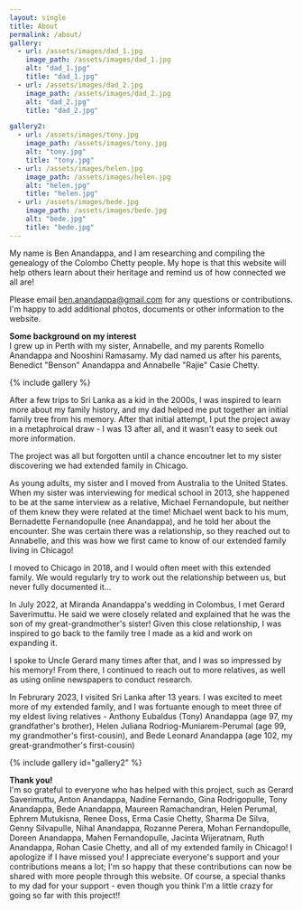 ```yaml
---
layout: single
title: About
permalink: /about/
gallery:
  - url: /assets/images/dad_1.jpg
    image_path: /assets/images/dad_1.jpg
    alt: "dad_1.jpg"
    title: "dad_1.jpg"
  - url: /assets/images/dad_2.jpg
    image_path: /assets/images/dad_2.jpg
    alt: "dad_2.jpg"
    title: "dad_2.jpg"

gallery2:
  - url: /assets/images/tony.jpg
    image_path: /assets/images/tony.jpg
    alt: "tony.jpg"
    title: "tony.jpg"
  - url: /assets/images/helen.jpg
    image_path: /assets/images/helen.jpg
    alt: "helen.jpg"
    title: "helen.jpg"
  - url: /assets/images/bede.jpg
    image_path: /assets/images/bede.jpg
    alt: "bede.jpg"
    title: "bede.jpg"
---
```


My name is Ben Anandappa, and I am researching and compiling the genealogy of the Colombo Chetty people. My hope is that this website will help others learn about their heritage and remind us of how connected we all are! 

Please email [ben.anandappa@gmail.com](ben.anandappa@gmail.com ) for any questions or contributions. I'm happy to add additional photos, documents or other information to the website. 

**Some background on my interest**  <br />
I grew up in Perth with my sister, Annabelle, and my parents Romello Anandappa and Nooshini Ramasamy. My dad named us after his parents, Benedict "Benson" Anandappa and Annabelle "Rajie" Casie Chetty. 

{% include gallery %}

After a few trips to Sri Lanka as a kid in the 2000s, I was inspired to learn more about my family history, and my dad helped me put together an initial family tree from his memory. After that initial attempt, I put the project away in a metaphroical draw - I was 13 after all, and it wasn't easy to seek out more information.

The project was all but forgotten until a chance encoutner let to my sister discovering we had extended family in Chicago. 

As young adults, my sister and I moved from Australia to the United States. When my sister was interviewing for medical school in 2013, she happened to be at the same interview as a relative, Michael Fernandopule, but neither of them knew they were related at the time! Michael went back to his mum, Bernadette Fernandopulle (nee Anandappa), and he told her about the encounter. She was certain there was a relationship, so they reached out to Annabelle, and this was how we first came to know of our extended family living in Chicago!

I moved to Chicago in 2018, and I would often meet with this extended family. We would regularly try to work out the relationship between us, but never fully documented it...

In July 2022, at Miranda Anandappa's wedding in Colombus, I met Gerard Saverimuttu. He said we were closely related and explained that he was the son of my great-grandmother's sister! Given this close relationship, I was inspired to go back to the family tree I made as a kid and work on expanding it. 

I spoke to Uncle Gerard many times after that, and I was so impressed by his memory! From there, I continued to reach out to more relatives, as well as using online newspapers to conduct research. 

In Februrary 2023, I visited Sri Lanka after 13 years. I was excited to meet more of my extended family, and I was fortuante enough to meet three of my eldest living relatives - Anthony Eubaldus (Tony) Anandappa (age 97, my grandfather's brother), Helen Juliana Rodriog-Muniarem-Perumal (age 99, my grandmother's first-cousin), and Bede Leonard Anandappa (age 102, my great-grandmother's first-cousin) 

{% include gallery id="gallery2" %}

**Thank you!** <br />
I'm so grateful to everyone who has helped with this project, such as Gerard Saverimuttu, Anton Anandappa, Nadine Fernando, Gina Rodrigopulle, Tony Anandappa, Bede Anandappa, Maureen Ramachandran, Helen Perumal, Ephrem Mutukisna, Renee Doss, Erma Casie Chetty, Sharma De Silva, Genny Silvapulle, Nihal Anandappa, Rozanne Perera, Mohan Fernandopulle, Doreen Anandappa, Mahen Fernandopulle, Jacinta Wijeratnam, Ruth Anandappa, Rohan Casie Chetty, and all of my extended family in Chicago! I apologize if I have missed you! I appreciate everyone's support and your contributions means a lot; I'm so happy that these contributions can now be shared with more people through this website. Of course, a special thanks to my dad for your support - even though you think I'm a little crazy for going so far with this project!! 


